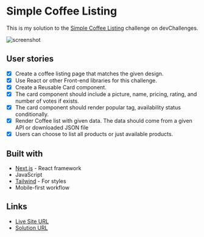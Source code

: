 # Simple Coffee Listing

This is my solution to the [Simple Coffee Listing](https://devchallenges.io/challenge/45) challenge on devChallenges. 

![screenshot](https://github.com/ellendutra/coffee-collection/assets/36541266/9d077c34-2bc4-4c27-8167-e614c22a491c)

## User stories
- [x] Create a coffee listing page that matches the given design.
- [x] Use React or other Front-end libraries for this challenge.
- [x] Create a Reusable Card component.
- [x] The card component should include a picture, name, pricing, rating, and number of votes if exists.
- [x] The card component should render popular tag, availability status conditionally.
- [x] Render Coffee list with given data. The data should come from a given API or downloaded JSON file
- [x] Users can choose to list all products or just available products.

## Built with

- [Next.js](https://nextjs.org/) - React framework
- JavaScript
- [Tailwind](https://tailwindcss.com/) - For styles
- Mobile-first workflow

## Links

- [Live Site URL](https://coffee-collection.vercel.app/)
- [Solution URL](https://github.com/ellendutra/coffee-collection)
